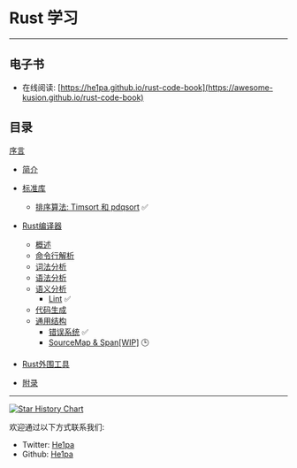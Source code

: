# Rust 学习


---

## 电子书

- 在线阅读: [https://he1pa.github.io/rust-code-book](https://awesome-kusion.github.io/rust-code-book)

## 目录

[序言](preface.md)

- [简介](intro/readme.md)
- [标准库](stdlib/readme.md)
  - [排序算法: Timsort 和 pdqsort](stdlib/sort/readme.md) &#x2705;
- [Rust编译器](rustc/readme.md)
  - [概述](rustc/overview/readme.md)
  - [命令行解析](rustc/invocation/readme.md)
  - [词法分析](rustc/lexer/readme.md)
  - [语法分析](rustc/parser/readme.md)
    <!-- - [抽象语法树](rustc/parser/ast/readme.md)
      - [抽象语法树定义](rustc/parser/ast/ast.md)
      - [访问者模式](rustc/parser/ast/visitor.md)
    - [EarlyLint](rustc/parser/early-lint/readme.md) -->
  - [语义分析](rustc/sema/readme.md)
    - [Lint](rustc/sema/lint/readme.md) &#x2705;
      <!-- - [Lint 与 LintPass](rustc/sema/lint/lint-pass.md)
      - [CombinedLintPass](rustc/sema/lint/combinedlintpass.md)
      - [Lint 执行流程[WIP]](rustc/sema/lint/lint.md) -->
    <!-- - [Resolver](rustc/sema/resovler/readme.md)
    - [HIR lowering](rustc/sema/hir-lowering/readme.md)
      - [类型推导](rustc/sema/hir-lowering/type-inference/readme.md)
      - [Trait solving](rustc/sema/hir-lowering/trait-solving/readme.md)
      - [类型检查](rustc/sema/hir-lowering/type-checking/readme.md)
      - [LateLint](rustc/sema/late-lint/readme.md)
    - [MIR lowering](rustc/sema/mir-lowering/readme.md)
      - [Borrow checking](rustc/sema/mir-lowering/borrow-check/readme.md)
      - [MIR 优化](rustc/sema/mir-lowering/mir-optimized/readme.md) -->
  - [代码生成](rustc/codegen/readme.md)
  - [通用结构](rustc/general/readme.md)
    - [错误系统](rustc/general/errors/readme.md) &#x2705;
    - [SourceMap & Span[WIP]](rustc/general/sourcemap-span/readme.md) &#x1F552;

- [Rust外围工具](rust-tools/readme.md)
  <!-- - [Cargo包管理](rust-tools/cargo/readme.md)
  - [Clippy](rust-tools/clippy/readme.md) -->

- [附录](appendix/readme.md)

---

[![Star History Chart](https://api.star-history.com/svg?repos=awesome-kusion/rust-code-book&type=Date)](https://star-history.com/#awesome-kusion/rust-code-book&Date)

欢迎通过以下方式联系我们:
- Twitter: [He1pa](https://twitter.com/ZhengZh79945795)
- Github: [He1pa](https://github.com/He1pa)